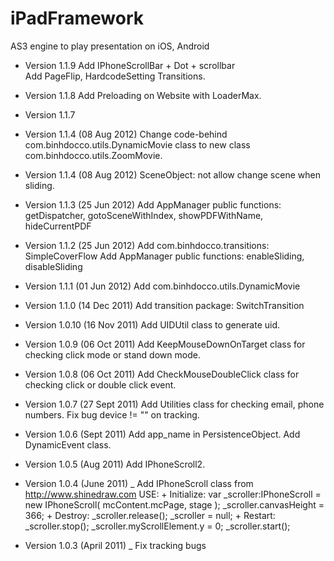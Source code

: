 iPadFramework
=====

AS3 engine to play presentation on iOS, Android

+ Version 1.1.9
	Add IPhoneScrollBar + Dot + scrollbar	
	Add PageFlip, HardcodeSetting Transitions.
	
+ Version 1.1.8
	Add Preloading on Website with LoaderMax.	

+ Version 1.1.7	

+ Version 1.1.4 (08 Aug 2012)
	Change code-behind com.binhdocco.utils.DynamicMovie class to new class com.binhdocco.utils.ZoomMovie.

+ Version 1.1.4 (08 Aug 2012)
	SceneObject: not allow change scene when sliding.

+ Version 1.1.3 (25 Jun 2012)
	Add AppManager public functions: getDispatcher, gotoSceneWithIndex, showPDFWithName, hideCurrentPDF


+ Version 1.1.2 (25 Jun 2012)
	Add com.binhdocco.transitions: SimpleCoverFlow
	Add AppManager public functions: enableSliding, disableSliding
	
+ Version 1.1.1 (01 Jun 2012)
	Add com.binhdocco.utils.DynamicMovie
	
+ Version 1.1.0 (14 Dec 2011)
	Add transition package: SwitchTransition

+ Version 1.0.10 (16 Nov 2011)
	Add UIDUtil class to generate uid.
	
+ Version 1.0.9 (06 Oct 2011)
	Add KeepMouseDownOnTarget class for checking click mode or stand down mode.

+ Version 1.0.8 (06 Oct 2011)
	Add CheckMouseDoubleClick class for checking click or double click event.


+ Version 1.0.7 (27 Sept 2011)
	Add Utilities class for checking email, phone numbers.
	Fix bug device != "" on tracking.


+ Version 1.0.6 (Sept 2011)
	Add app_name in PersistenceObject.
	Add DynamicEvent class.
	
+ Version 1.0.5 (Aug 2011)
	Add IPhoneScroll2.
	
+ Version 1.0.4 (June 2011)
	_ Add IPhoneScroll class from http://www.shinedraw.com
		USE:
	 	+ Initialize: 
	 		var _scroller:IPhoneScroll = new IPhoneScroll( mcContent.mcPage, stage );
			_scroller.canvasHeight = 366;
		+ Destroy:
			_scroller.release();
			_scroller = null;
		+ Restart:
			_scroller.stop();
			_scroller.myScrollElement.y = 0;
			_scroller.start();

+ Version 1.0.3 (April 2011)
	_ Fix tracking bugs